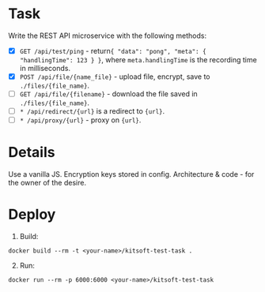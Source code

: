 # Task

Write the REST API microservice with the following methods:

- [x] `GET /api/test/ping` - return`{ "data": "pong", "meta": { "handlingTime": 123 } }`, where `meta.handlingTime` is the recording time in milliseconds.
- [x] `POST /api/file/{name_file}` - upload file, encrypt, save to `./files/{file_name}`.
- [ ] `GET /api/file/{filename}` - download the file saved in `./files/{file_name}`.
- [ ] `* /api/redirect/{url}` is a redirect to `{url}`.
- [ ] `* /api/proxy/{url}` - proxy on `{url}`.

# Details

Use a vanilla JS. Encryption keys stored in config. Architecture & code - for the owner of the desire.

# Deploy

1. Build:

```
docker build --rm -t <your-name>/kitsoft-test-task .
```

2. Run:

```
docker run --rm -p 6000:6000 <your-name>/kitsoft-test-task
```
